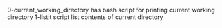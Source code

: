 0-current_working_directory has  bash script for printing current working directory
1-listit script list contents of current directory
